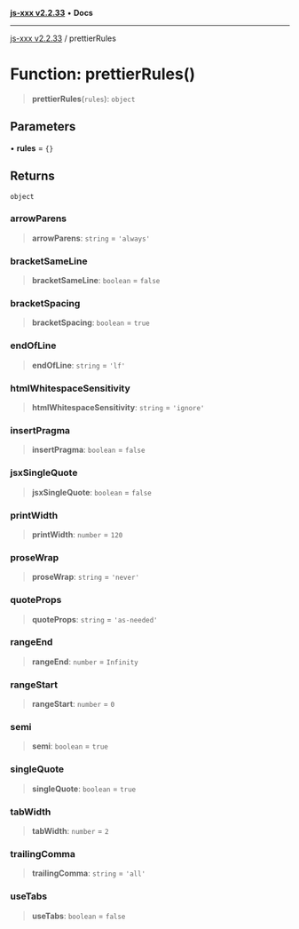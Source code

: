 [**js-xxx v2.2.33**](../README.md) • **Docs**

***

[js-xxx v2.2.33](../README.md) / prettierRules

# Function: prettierRules()

> **prettierRules**(`rules`): `object`

## Parameters

• **rules** = `{}`

## Returns

`object`

### arrowParens

> **arrowParens**: `string` = `'always'`

### bracketSameLine

> **bracketSameLine**: `boolean` = `false`

### bracketSpacing

> **bracketSpacing**: `boolean` = `true`

### endOfLine

> **endOfLine**: `string` = `'lf'`

### htmlWhitespaceSensitivity

> **htmlWhitespaceSensitivity**: `string` = `'ignore'`

### insertPragma

> **insertPragma**: `boolean` = `false`

### jsxSingleQuote

> **jsxSingleQuote**: `boolean` = `false`

### printWidth

> **printWidth**: `number` = `120`

### proseWrap

> **proseWrap**: `string` = `'never'`

### quoteProps

> **quoteProps**: `string` = `'as-needed'`

### rangeEnd

> **rangeEnd**: `number` = `Infinity`

### rangeStart

> **rangeStart**: `number` = `0`

### semi

> **semi**: `boolean` = `true`

### singleQuote

> **singleQuote**: `boolean` = `true`

### tabWidth

> **tabWidth**: `number` = `2`

### trailingComma

> **trailingComma**: `string` = `'all'`

### useTabs

> **useTabs**: `boolean` = `false`
